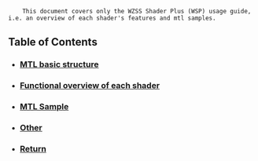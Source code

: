         This document covers only the WZSS Shader Plus (WSP) usage guide, i.e. an overview of each shader's features and mtl samples.

## Table of Contents
*  ### [MTL basic structure](./basic.md)
*  ### [Functional overview of each shader](./shaderFunc.md)
*  ### [MTL Sample](./mtl/mtlSample.md)
*  ### [Other](./other.md)
*  ### [Return](../../READMEeng.md)